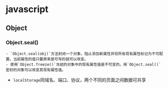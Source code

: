 # javascript

## Object

### Object.seal()

    - `Object.seal(obj)`方法封闭一个对象，阻止添加新属性并将所有现有属性标记为不可配置。当前属性的值只要原来是可写的就可以改变。
    - 使用`Object.freeze()`冻结的对象中的现有属性值是不可变的。用`Object.seal()`密封的对象可以改变其现有属性值。


- `localStorage`同域名、端口、协议，两个不同的页面之间数据可共享